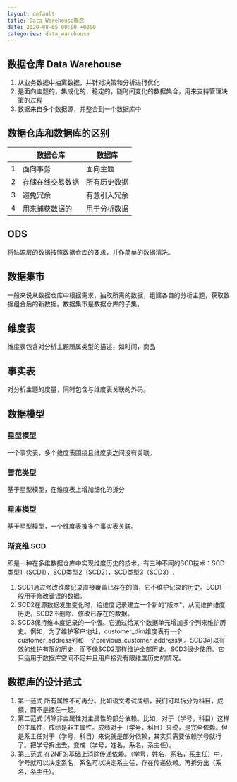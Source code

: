 ```yaml
---
layout: default
title: Data Warehouse概念
date: 2020-08-05 00:00 +0000
categories: data_warehouse
---
```





## 数据仓库 Data Warehouse

1. 从业务数据中抽离数据，并针对决策和分析进行优化
2. 是面向主题的，集成化的，稳定的，随时间变化的数据集合，用来支持管理决策的过程
3. 数据来自多个数据源，并整合到一个数据库中

## 数据仓库和数据库的区别

|   |数据仓库|数据库|
|---|---|---|
| 1 |面向事务|面向主题|
| 2 |存储在线交易数据|所有历史数据|
| 3 |避免冗余|有意引入冗余|
| 4 |用来捕获数据的|用于分析数据|


## ODS

将贴源层的数据按照数据仓库的要求，并作简单的数据清洗。

## 数据集市

一般来说从数据仓库中根据需求，抽取所需的数据，组建各自的分析主题，获取数据组合后的新数据。数据集市是数据仓库的子集。

## 维度表

维度表包含对分析主题所属类型的描述，如时间，商品

## 事实表

对分析主题的度量，同时包含与维度表关联的外码。

## 数据模型

### 星型模型

一个事实表，多个维度表围绕且维度表之间没有关联。

### 雪花类型

基于星型模型，在维度表上增加细化的拆分

### 星座模型

基于星型模型，一个维度表被多个事实表关联。

### 渐变维 SCD

即是一种在多维数据仓库中实现维度历史的技术。有三种不同的SCD技术：SCD 类型1（SCD1），SCD类型2（SCD2），SCD类型3（SCD3）.

1. SCD1通过修改维度记录直接覆盖已存在的值，它不维护记录的历史。SCD1一般用于修改错误的数据。
2. SCD2在源数据发生变化时，给维度记录建立一个新的“版本”，从而维护维度历史。SCD2不删除、修改已存在的数据。
3. SCD3保持维本度记录的一个版。它通过给某个数据单元增加多个列来维护历史。例如，为了维护客户地址，customer_dim维度表有一个customer_address列和一个previous_customer_address列。SCD3可以有效的维护有限的历史，而不像SCD2那样维护全部历史。SCD3很少使用。它只适用于数据库空间不足并且用户接受有限维度历史的情况。

## 数据库的设计范式

1. 第一范式 所有属性不可再分。比如语文考试成绩，我们可以拆分为科目，成绩，而不是揉在一起。
2. 第二范式 消除非主属性对主属性的部分依赖。比如，对于（学号，科目）这样的主属性，成绩是非主属性。成绩对于（学号，科目）来说，是完全依赖。但是系主任对于（学号，科目）来说就是部分依赖，其实只需要依赖学号就行了。把学号拆出去，变成（学号，姓名，系名，系主任）。
3. 第三范式 在2NF的基础上消除传递依赖。（学号，姓名，系名，系主任）中，学号就可以决定系名，系名可以决定系主任，存在传递依赖。再拆分出（系名，系主任）。






